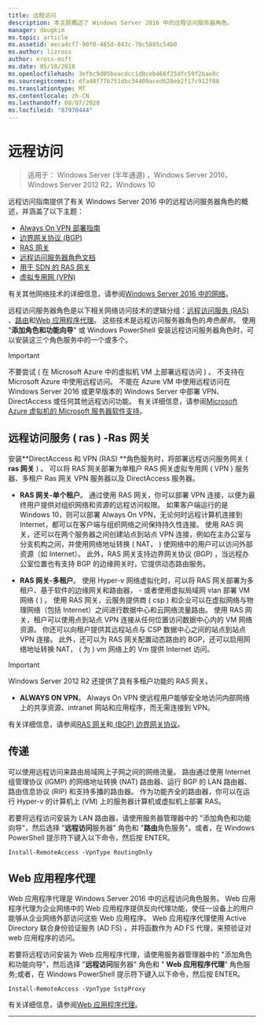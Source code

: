 ```yaml
---
title: 远程访问
description: 本主题概述了 Windows Server 2016 中的远程访问服务器角色。
manager: dougkim
ms.topic: article
ms.assetid: eeca4cf7-90f0-485d-843c-76c5885c54b0
ms.author: lizross
author: eross-msft
ms.date: 05/18/2018
ms.openlocfilehash: 3efbc9d05beacdcc1d8ceb466f25dfc59f2bae0c
ms.sourcegitcommit: dfa48f77b751dbc34409aced628eb2f17c912f08
ms.translationtype: MT
ms.contentlocale: zh-CN
ms.lasthandoff: 08/07/2020
ms.locfileid: "87970444"
---
```

# <a name="remote-access"></a>远程访问

>适用于： Windows Server (半年通道) ，Windows Server 2016，Windows Server 2012 R2，Windows 10

远程访问指南提供了有关 Windows Server 2016 中的远程访问服务器角色的概述，并涵盖了以下主题：

- [Always On VPN 部署指南](vpn/always-on-vpn/deploy/always-on-vpn-deploy.md)
- [边界网关协议 &#40;BGP&#41;](bgp/Border-Gateway-Protocol-BGP.md)
- [RAS 网关](ras-gateway/RAS-Gateway.md)
- [远程访问服务器角色文档](ras/Remote-Access-Server-Role-Documentation.md)
- [用于 SDN 的 RAS 网关](../../networking/sdn/technologies/network-function-virtualization/RAS-Gateway-for-SDN.md)
- [虚拟专用网 (VPN)](vpn/vpn-top.md)

有关其他网络技术的详细信息，请参阅[Windows Server 2016 中的网络](../../networking/index.yml)。

远程访问服务器角色是以下相关网络访问技术的逻辑分组：[远程访问服务 (RAS) ](#bkmk_da)、[路由](#bkmk_rras)和[Web 应用程序代理](#bkmk_proxy)。 这些技术是远程访问服务器角色的*角色服务*。 使用 "**添加角色和功能向导**" 或 Windows PowerShell 安装远程访问服务器角色时，可以安装这三个角色服务中的一个或多个。

>[!IMPORTANT]
>不要尝试 \( 在 Microsoft Azure 中的虚拟机 VM 上部署远程访问 \) 。 不支持在 Microsoft Azure 中使用远程访问。 不能在 Azure VM 中使用远程访问在 Windows Server 2016 或更早版本的 Windows Server 中部署 VPN、DirectAccess 或任何其他远程访问功能。 有关详细信息，请参阅[Microsoft Azure 虚拟机的 Microsoft 服务器软件支持](https://support.microsoft.com/help/2721672/microsoft-server-software-support-for-microsoft-azure-virtual-machines)。

## <a name="remote-access-service-ras---ras-gateway"></a><a name="bkmk_da"></a>远程访问服务 \( ras \) -Ras 网关

安装**DirectAccess 和 VPN (RAS) **角色服务时，将部署远程访问服务网关 \( **ras 网关** \) 。 可以将 RAS 网关部署为单租户 RAS 网关虚拟专用网 \( VPN \) 服务器、多租户 Ras 网关 VPN 服务器以及 DirectAccess 服务器。

- **RAS 网关-单个租户**。 通过使用 RAS 网关，你可以部署 VPN 连接，以便为最终用户提供对组织网络和资源的远程访问权限。 如果客户端运行的是 Windows 10，则可以部署 Always On VPN，无论何时远程计算机连接到 Internet，都可以在客户端与组织网络之间保持持久性连接。 使用 RAS 网关，还可以在两个服务器之间创建站点到站点 VPN 连接，例如在主办公室与分支机构之间，并使用网络地址转换 \( NAT， \) 使网络中的用户可以访问外部资源（如 Internet）。 此外，RAS 网关支持边界网关协议 (BGP) ，当远程办公室位置也有支持 BGP 的边缘网关时，它提供动态路由服务。

- **RAS 网关-多租户**。 使用 Hyper-v 网络虚拟化时，可以将 RAS 网关部署为多租户、基于软件的边缘网关和路由器， \- 或者使用虚拟局域网 vlan 部署 VM 网络 \( \) 。 使用 RAS 网关，云服务提供商 \( csp \) 和企业可以在虚拟网络与物理网络（包括 Internet）之间进行数据中心和云网络流量路由。 使用 RAS 网关，租户可以使用点到站点 VPN 连接从任何位置访问数据中心内的 VM 网络资源。 你还可以向租户提供其远程站点与 CSP 数据中心之间的站点到站点 VPN 连接。 此外，还可以为 RAS 网关配置动态路由的 BGP，还可以启用网络地址转换 NAT， \( 为 \) vm 网络上的 Vm 提供 Internet 访问。

>[!IMPORTANT]
> Windows Server 2012 R2 还提供了具有多租户功能的 RAS 网关。

- **ALWAYS ON VPN**。 Always On VPN 使远程用户能够安全地访问内部网络上的共享资源、intranet 网站和应用程序，而无需连接到 VPN。

有关详细信息，请参阅[RAS 网关](ras-gateway/RAS-Gateway.md)和[ (BGP) 边界网关协议](bgp/Border-Gateway-Protocol-BGP.md)。

## <a name="routing"></a><a name="bkmk_rras"></a>传递

可以使用远程访问来路由局域网上子网之间的网络流量。 路由通过使用 Internet 组管理协议 (IGMP) 的网络地址转换 (NAT) 路由器、运行 BGP 的 LAN 路由器、路由信息协议 (RIP) 和支持多播的路由器。 作为功能齐全的路由器，你可以在运行 Hyper-v 的计算机上 (VM) 上的服务器计算机或虚拟机上部署 RAS。

若要将远程访问安装为 LAN 路由器，请使用服务器管理器中的 "添加角色和功能向导"，然后选择 "**远程访问**服务器" 角色和 "**路由**角色服务"。或者，在 Windows PowerShell 提示符下键入以下命令，然后按 ENTER。

```
Install-RemoteAccess -VpnType RoutingOnly
```

## <a name="web-application-proxy"></a><a name="bkmk_proxy"></a>Web 应用程序代理

Web 应用程序代理是 Windows Server 2016 中的远程访问角色服务。 Web 应用程序代理为企业网络中的 Web 应用程序提供反向代理功能，使任一设备上的用户能够从企业网络外部访问这些 Web 应用程序。 Web 应用程序代理使用 Active Directory 联合身份验证服务 (AD FS) ，并将函数作为 AD FS 代理，来预验证对 web 应用程序的访问。

若要将远程访问安装为 Web 应用程序代理，请使用服务器管理器中的 "添加角色和功能向导"，然后选择 "**远程访问**服务器" 角色和 " **Web 应用程序代理**" 角色服务;或者，在 Windows PowerShell 提示符下键入以下命令，然后按 ENTER。

```
Install-RemoteAccess -VpnType SstpProxy
```

有关详细信息，请参阅[Web 应用程序代理](./web-application-proxy/web-application-proxy-windows-server.md)。


---
